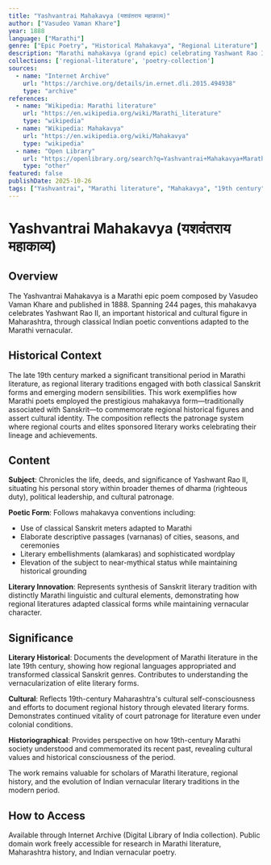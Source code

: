 ```yaml
---
title: "Yashvantrai Mahakavya (यशवंतराय महाकाव्य)"
author: ["Vasudeo Vaman Khare"]
year: 1888
language: ["Marathi"]
genre: ["Epic Poetry", "Historical Mahakavya", "Regional Literature"]
description: "Marathi mahakavya (grand epic) celebrating Yashwant Rao II, significant figure in Maharashtra's political and cultural history. This 244-page poem represents critical transitional period in Marathi literature, blending classical Sanskrit poetic forms with regional Marathi vernacular. Serves as both historical commemoration and sophisticated example of 19th-century regional Indian literary creativity, offering insights into how regional courts patronized literary arts."
collections: ['regional-literature', 'poetry-collection']
sources:
  - name: "Internet Archive"
    url: "https://archive.org/details/in.ernet.dli.2015.494938"
    type: "archive"
references:
  - name: "Wikipedia: Marathi literature"
    url: "https://en.wikipedia.org/wiki/Marathi_literature"
    type: "wikipedia"
  - name: "Wikipedia: Mahakavya"
    url: "https://en.wikipedia.org/wiki/Mahakavya"
    type: "wikipedia"
  - name: "Open Library"
    url: "https://openlibrary.org/search?q=Yashvantrai+Mahakavya+Marathi&mode=everything"
    type: "other"
featured: false
publishDate: 2025-10-26
tags: ["Yashvantrai", "Marathi literature", "Mahakavya", "19th century", "Historical poetry", "Maharashtra", "Regional literature", "Court poetry", "Vasudeo Khare", "Indian epic", "Marathi poetry", "Literary history"]
---
```


# Yashvantrai Mahakavya (यशवंतराय महाकाव्य)

## Overview

The Yashvantrai Mahakavya is a Marathi epic poem composed by Vasudeo Vaman Khare and published in 1888. Spanning 244 pages, this mahakavya celebrates Yashwant Rao II, an important historical and cultural figure in Maharashtra, through classical Indian poetic conventions adapted to the Marathi vernacular.

## Historical Context

The late 19th century marked a significant transitional period in Marathi literature, as regional literary traditions engaged with both classical Sanskrit forms and emerging modern sensibilities. This work exemplifies how Marathi poets employed the prestigious mahakavya form—traditionally associated with Sanskrit—to commemorate regional historical figures and assert cultural identity. The composition reflects the patronage system where regional courts and elites sponsored literary works celebrating their lineage and achievements.

## Content

**Subject**: Chronicles the life, deeds, and significance of Yashwant Rao II, situating his personal story within broader themes of dharma (righteous duty), political leadership, and cultural patronage.

**Poetic Form**: Follows mahakavya conventions including:
- Use of classical Sanskrit meters adapted to Marathi
- Elaborate descriptive passages (varnanas) of cities, seasons, and ceremonies
- Literary embellishments (alamkaras) and sophisticated wordplay
- Elevation of the subject to near-mythical status while maintaining historical grounding

**Literary Innovation**: Represents synthesis of Sanskrit literary tradition with distinctly Marathi linguistic and cultural elements, demonstrating how regional literatures adapted classical forms while maintaining vernacular character.

## Significance

**Literary Historical**: Documents the development of Marathi literature in the late 19th century, showing how regional languages appropriated and transformed classical Sanskrit genres. Contributes to understanding the vernacularization of elite literary forms.

**Cultural**: Reflects 19th-century Maharashtra's cultural self-consciousness and efforts to document regional history through elevated literary forms. Demonstrates continued vitality of court patronage for literature even under colonial conditions.

**Historiographical**: Provides perspective on how 19th-century Marathi society understood and commemorated its recent past, revealing cultural values and historical consciousness of the period.

The work remains valuable for scholars of Marathi literature, regional history, and the evolution of Indian vernacular literary traditions in the modern period.

## How to Access

Available through Internet Archive (Digital Library of India collection). Public domain work freely accessible for research in Marathi literature, Maharashtra history, and Indian vernacular poetry.
